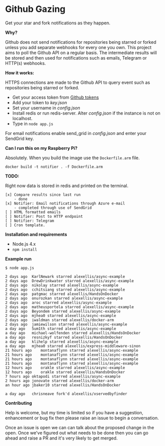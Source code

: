Github Gazing
=====================

Get your star and fork notifications as they happen.

**Why?**

Github does not send notifications for repositories being starred or forked unless you add separate webhooks for every one you own. This project aims to poll the Github API on a regular basis. The intermediate results will be stored and then used for notifications such as emails, Telegram or HTTP(s) webhooks.

**How it works:**

HTTPS connections are made to the Github API to query event such as repositories being starred or forked.

* Get your access token from [Github tokens](https://github.com/settings/tokens)
* Add your token to *key.json*
* Set your username in *config.json*
* Install redis or run redis-server. Alter *config.json* if the instance is not on localhost.
* Type in `node app.js`

For email notifications enable send_grid in *config.json* and enter your SendGrid key.

**Can I run this on my Raspberry Pi?**

Absolutely. When you build the image use the `Dockerfile.arm` file. 

```
docker build -t notifier . -f Dockerfile.arm
```

**TODO:**

Right now data is stored in redis and printed on the terminal.
```
[x] Compare results since last run
    - done
[x] Notifier: Email notifications through Azure e-mail
    - completed through use of SendGrid
[ ] HTML formatted emails
[ ] Notifier: Post to HTTP endpoint
[ ] Notifier: Telegram
[ ] Cron template.
```

**Installation and requirements**

* Node.js 4.x
* `npm install`

**Example run**

```
$ node app.js

2 days ago	KarlNewark starred alexellis/async-example
2 days ago	DrewDrinkwater starred alexellis/async-example
2 days ago	nikolay starred alexellis/async-example
2 days ago	cchitsiang starred alexellis/async-example
2 days ago	patgmac starred alexellis/HandsOnDocker
2 days ago	onurozkan starred alexellis/async-example
2 days ago	aroc starred alexellis/async-example
2 days ago	matheusportela starred alexellis/async-example
2 days ago	Beyondem starred alexellis/async-example
2 days ago	mjhea0 starred alexellis/async-example
2 days ago	iwaldman starred alexellis/docker-arm
2 days ago	jamiewilson starred alexellis/async-example
a day ago	5um1th starred alexellis/async-example
a day ago	michael-wolfenden starred alexellis/HandsOnDocker
a day ago	resnizkyf starred alexellis/HandsOnDocker
a day ago	klihelp starred alexellis/async-example
a day ago	mjhea0 starred alexellis/express-middleware-sinon
21 hours ago	montanaflynn starred alexellis/async-example
21 hours ago	montanaflynn starred alexellis/async-example
21 hours ago	montanaflynn starred alexellis/async-example
21 hours ago	montanaflynn starred alexellis/async-example
12 hours ago	orakle starred alexellis/async-example
12 hours ago	orakle starred alexellis/HandsOnDocker
7 hours ago	oktapodi starred alexellis/async-example
2 hours ago	jonovate starred alexellis/docker-arm
an hour ago	jbaker10 starred alexellis/HandsOnDocker

a day ago	chrisneave fork'd alexellis/xservedbyfinder
```

**Contributing**

Help is welcome, but my time is limited so if you have a suggestion, enhancement or bug fix then please raise an issue to begin a conversation.

Once an issue is open we can can talk about the proposed change in the open. Once we've figured out what needs to be done then you can go ahead and raise a PR and it's very likely to get merged.

